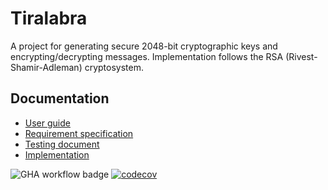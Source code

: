 # Tiralabra

A project for generating secure 2048-bit cryptographic keys and encrypting/decrypting messages. Implementation follows the RSA (Rivest-Shamir-Adleman) cryptosystem.

## Documentation

- [User guide](https://github.com/jhakkari/tiralabra-RSA/blob/master/documentation/user_guide.md)
- [Requirement specification](https://github.com/jhakkari/tiralabra-RSA/blob/master/documentation/requirement_specifikation.md)
- [Testing document](https://github.com/jhakkari/tiralabra-RSA/blob/master/documentation/testing.md)
- [Implementation](https://github.com/jhakkari/tiralabra-RSA/blob/master/documentation/implementation.md)

![GHA workflow badge](https://github.com/jhakkari/tiralabra-RSA/workflows/CI/badge.svg)
[![codecov](https://codecov.io/gh/jhakkari/tiralabra-RSA/graph/badge.svg?token=KRX61XAPXP)](https://codecov.io/gh/jhakkari/tiralabra-RSA)

